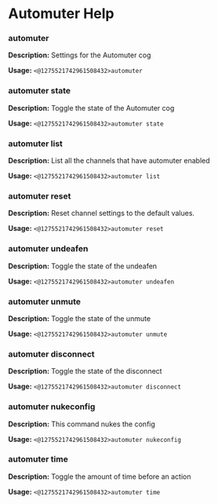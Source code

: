 # Automuter Help

### automuter

**Description:** Settings for the Automuter cog

**Usage:** `<@1275521742961508432>automuter`

### automuter state

**Description:** Toggle the state of the Automuter cog

**Usage:** `<@1275521742961508432>automuter state`

### automuter list

**Description:** List all the channels that have automuter enabled

**Usage:** `<@1275521742961508432>automuter list`

### automuter reset

**Description:** Reset channel settings to the default values.

**Usage:** `<@1275521742961508432>automuter reset`

### automuter undeafen

**Description:** Toggle the state of the undeafen

**Usage:** `<@1275521742961508432>automuter undeafen`

### automuter unmute

**Description:** Toggle the state of the unmute

**Usage:** `<@1275521742961508432>automuter unmute`

### automuter disconnect

**Description:** Toggle the state of the disconnect

**Usage:** `<@1275521742961508432>automuter disconnect`

### automuter nukeconfig

**Description:** This command nukes the config

**Usage:** `<@1275521742961508432>automuter nukeconfig`

### automuter time

**Description:** Toggle the amount of time before an action

**Usage:** `<@1275521742961508432>automuter time`

